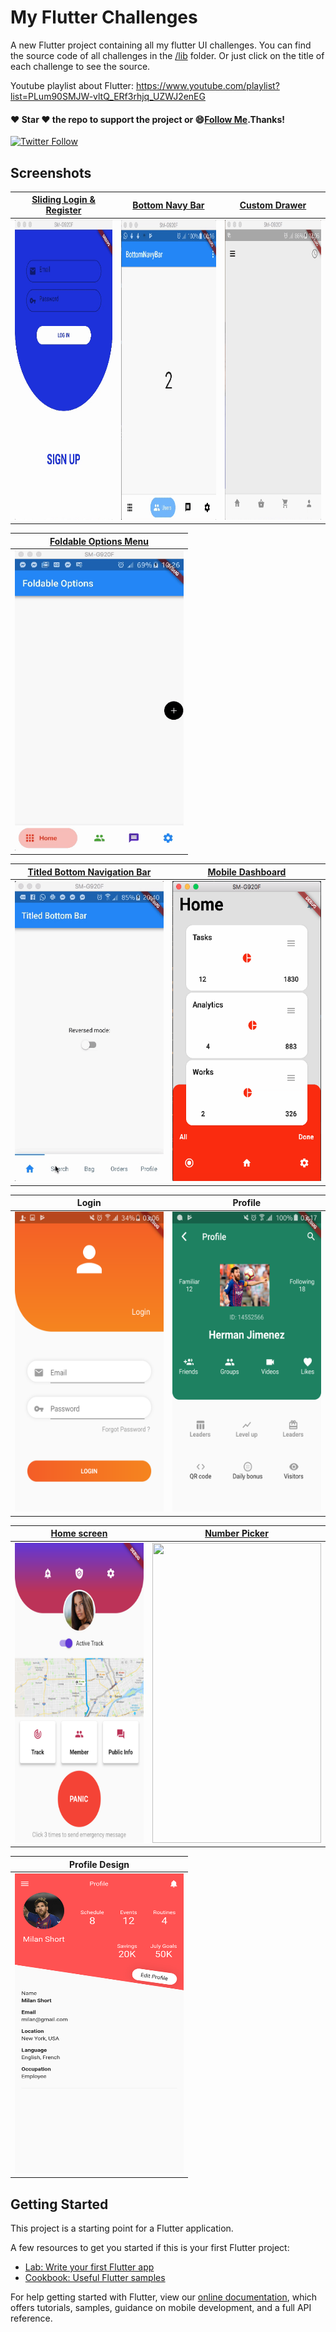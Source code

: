 # My Flutter Challenges

A new Flutter project containing all my flutter UI challenges. You can find the source code of all challenges in the [/lib](https://github.com/pedromassango/my_flutter_challenges/tree/master/lib) folder. Or just click on the title of each challenge to see the source.

Youtube playlist about Flutter: https://www.youtube.com/playlist?list=PLum90SMJW-vltQ_ERf3rhjq_UZWJ2enEG

#### :heart: Star :heart: the repo to support the project or :smile:[Follow Me](https://github.com/pedromassango).Thanks!
[![Twitter Follow](https://img.shields.io/twitter/follow/pedromassangom.svg?style=social&label=Follow)](https://twitter.com/pedromassangom)

## Screenshots

| [Sliding Login & Register](https://github.com/pedromassango/my_flutter_challenges/blob/master/lib/sliding_login.dart) | [Bottom Navy Bar](https://github.com/pedromassango/bottom_navy_bar) | [Custom Drawer](https://github.com/pedromassango/flutter_delivery) |
| ------------- | ------------- | ------------- |
| <img src="/screenshots/slidl.gif" width="270" height="480"> | <img src="/screenshots/navy2.gif" width="270" height="480"> | <img src="/screenshots/delivery.gif" width="270" height="480"> |

| [Foldable Options Menu](https://github.com/pedromassango/my_flutter_challenges/blob/master/lib/foldable_options_menu.dart) |
| ------------- |
| <img src="/screenshots/options_menu.gif" width="270" height="480"> |

| [Titled Bottom Navigation Bar](https://github.com/pedromassango/titled_navigation_bar) | [Mobile Dashboard](https://github.com/pedromassango/my_flutter_challenges/blob/master/lib/mobile_dashboard.dart) |
| ------------- | ------------- |
| <img src="/screenshots/titled_bottom_bar.gif" width="270" height="480"> | <img src="/screenshots/dashboard.png" width="270" height="480"> |

| Login | Profile |
| ----- | ------- |
| <img src="/screenshots/login.png" width="270" height="480"> | <img src="/screenshots/profile.png" width="270" height="480">|

| [Home screen](https://github.com/pedromassango/flutter_famguard) | [Number Picker](https://github.com/pedromassango/slider_number_picker) |
| ------------- | ------------- |
| <img src="/screenshots/home.png" width="270" height="480"> | <img src="https://github.com/pedromassango/slider_number_picker/blob/master/preview/shot.gif" width="270" height="480"> |

| Profile Design |
| ----- |
| <img src="/screenshots/profile_design.png" width="270" height="480"> |


## Getting Started

This project is a starting point for a Flutter application.

A few resources to get you started if this is your first Flutter project:

- [Lab: Write your first Flutter app](https://flutter.io/docs/get-started/codelab)
- [Cookbook: Useful Flutter samples](https://flutter.io/docs/cookbook)

For help getting started with Flutter, view our 
[online documentation](https://flutter.io/docs), which offers tutorials, 
samples, guidance on mobile development, and a full API reference.
